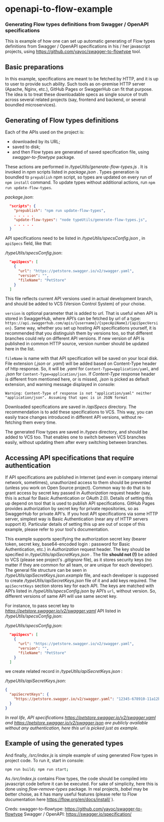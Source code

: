 # openapi-to-flow-example

### Generating Flow types definitions from Swagger / OpenAPI specifications

This is example of how one can set up automatic generating of Flow types definitions from Swagger / OpenAPI specifications in his / her javascript projects, using https://github.com/yayoc/swagger-to-flowtype tool.

## Basic preparations

In this example, specifications are meant to be fetched by HTTP, and it is up to user to provide such ability. Such tools as on-premise HTTP server (Apache, Nginx, etc.), GitHub Pages or SwaggerHub can fit that purpose. The idea is to treat these downloadable specs as single source of truth across several related projects (say, frontend and backend, or several boundled microservices).


## Generating of Flow types definitions

Each of the APIs used on the project is:
- downloaded by its URL;
- saved to disk;
- and then Flow types are generated of saved specification file, using _swagger-to-flowtype_ package.


These actions are performed in _/typeUtils/generate-flow-types.js_ . It is invoked in _npm_ scripts listed in _package.json_ . Types generation is boundled to `prepublish` npm script, so types are updated on every run of `npm install` command. To update types without additional actions, run `npm run update-flow-types`.

_package.json_:
```json
  "scripts": {
    "prepublish": "npm run update-flow-types",
    . . . . .
    "update-flow-types": "node typeUtils/generate-flow-types.js",
    . . . . .
  }
```

API specifications need to be listed in _/typeUtils/specsConfig.json_ , in `apiSpecs` field, like that:

_/typeUtils/specsConfig.json_:
```json
  "apiSpecs": [
    {
      "url": "https://petstore.swagger.io/v2/swagger.yaml",
      "version": "",
      "fileName": "PetStore"
    }
  ]
```

This file reflects current API versions used in actual development branch, and should be added to VCS (Version Control System) of your choise.


`version` is optional parameter that is added to url. That is useful when API is stored in SwaggerHub, where API’s can be fetched by url of a type: `https://api.swaggerhub.com/apis/{username}/{specApiName}/{apiSpecVersion}`. Same way, whether you set up hosting API specifications yourself, it is recommended that you distinguish them by versions too, so that different branches could rely on different API versions. If new version of API is published in common HTTP source, version number should be updated here in the list.


`fileName` is name with that API specification will be saved on your local disk. File extension (_.json_ or _.yaml_) will be added based on Content-Type header of http response. So, it will be _.yaml_ for `Content-Type=application/yaml`, and _.json_ for `Content-Type=application/json`. If _Content-Type_ response header is different from mentioned here, or is missed, _.json_ is picked as default extension, and warning message displayed in console:

`Warning: Content-Type of response is not "application/yaml" neither "application/json". Assuming that spec is in JSON format`


Downloaded specifications are saved in _/apiSpecs_ directory. The recommendation is to add these specifications to VCS. This way, you can easily trace changes introduced in different API versions, without re-fetching them every time.


The generated Flow types are saved in _/types_ directory, and should be added to VCS too. That enables one to switch between VCS branches easily, without updating them after every switching between branches.


## Accessing API specifications that require authentication

If API specifications are published in Internet (and even in company internal network, sometimes), unauthorized access to them should be prevented (unless you work on Open Source project). Common way to do that is to grant access by secret key passed in _Authorization_ request header (say, this is actual for Basic Authentication or OAuth 2.0). Details of setting this up depend on tool that is used to publish API specifications. GitHub Pages provides authorization by secret key for private repositories, so as SwaggerHub for private API's. If you host API specifications via some HTTP server, simplest way is Basic Authentication (near any of HTTP servers support it). Particular details of setting this up are out of scope of this example, please refer to your tool's documentation.


This example supports specifying the authorization secret key (bearer token, secret key, base64-encoded login : password for Basic Authentication, etc.) in _Authorization_ request header. The key should be specified in _/typeUtils/apiSecretKeys.json_ . The file **should not (!)** be added to VCS (please see project's _.gitignore_ file), as it stores security keys (no matter if they are common for all team, or are unique for each developer). The general file structure can be seen in _/typeUtils/apiSecretKeys.json.example_ file, and each developer is supposed to create _/typeUtils/apiSecretKeys.json_ file of it and add keys required. The `apiSecretKeys` section stores key for each API. The keys are matched with API’s listed in _/typeUtils/specsConfig.json_ by API’s `url`, without version. So, different versions of same API will use same secret key.

For instance, to pass secret key to _https://petstore.swagger.io/v2/swagger.yaml_ API listed in _/typeUtils/specsConfig.json_:

_/typeUtils/specsConfig.json_:
```json
  "apiSpecs": [
    {
      "url": "https://petstore.swagger.io/v2/swagger.yaml",
      "version": "",
      "fileName": "PetStore"
    }
  ]
```

we create related record in _/typeUtils/apiSecretKeys.json_ :

_/typeUtils/apiSecretKeys.json_:
```json
{
  "apiSecretKeys": {
    "https://petstore.swagger.io/v2/swagger.yaml": "12345-678910-11a12b13c14d15e"
  }
}
```
_In real life, API specifications https://petstore.swagger.io/v2/swagger.yaml and https://petstore.swagger.io/v2/swagger.json are publicly available without any authentication, here this url is picked just as example._


## Example of using the generated types

And finally, _/src/index.js_ is simple example of using generated Flow types in project code. To run it, start in console:

```bash
npm run build; npm run start;
```

As _/src/index.js_ contains Flow types, the code should be compiled into javascript code before it can be executed. For sake of simplicity, here this is done using _flow-remove-types_ package. In real projects, _babel_ may be better choise, as it has many useful features (please refer to Flow documentation here https://flow.org/en/docs/install/ ).


Creds:
swagger-to-flowtype: https://github.com/yayoc/swagger-to-flowtype
Swagger / OpenAPI: https://swagger.io/specification/
